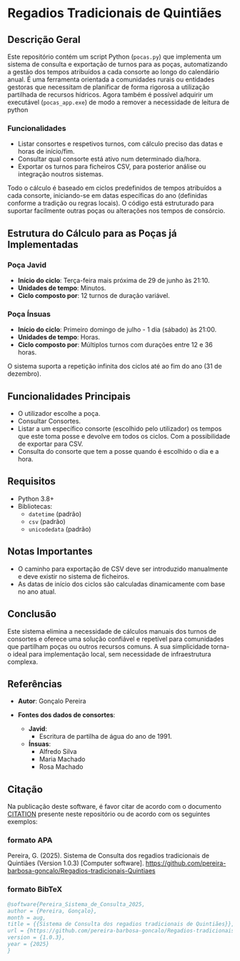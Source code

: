 # Regadios Tradicionais de Quintiães

## Descrição Geral
Este repositório contém um script Python (`pocas.py`) que implementa um sistema de consulta e exportação de turnos para as poças, automatizando a gestão dos tempos atribuídos a cada consorte ao longo do calendário anual. É uma ferramenta orientada a comunidades rurais ou entidades gestoras que necessitam de planificar de forma rigorosa a utilização partilhada de recursos hídricos. Agora também é possível adquirir um executável (`pocas_app.exe`) de modo a remover a necessidade de leitura de python

### Funcionalidades
- Listar consortes e respetivos turnos, com cálculo preciso das datas e horas de início/fim.
- Consultar qual consorte está ativo num determinado dia/hora.
- Exportar os turnos para ficheiros CSV, para posterior análise ou integração noutros sistemas.

Todo o cálculo é baseado em ciclos predefinidos de tempos atribuídos a cada consorte, iniciando-se em datas específicas do ano (definidas conforme a tradição ou regras locais). O código está estruturado para suportar facilmente outras poças ou alterações nos tempos de consórcio.

## Estrutura do Cálculo para as Poças já Implementadas

### Poça Javid
- **Início do ciclo**: Terça-feira mais próxima de 29 de junho às 21:10.
- **Unidades de tempo**: Minutos.
- **Ciclo composto por**: 12 turnos de duração variável.

### Poça Ínsuas
- **Início do ciclo**: Primeiro domingo de julho - 1 dia (sábado) às 21:00.
- **Unidades de tempo**: Horas.
- **Ciclo composto por**: Múltiplos turnos com durações entre 12 e 36 horas.

O sistema suporta a repetição infinita dos ciclos até ao fim do ano (31 de dezembro).

## Funcionalidades Principais
- O utilizador escolhe a poça.
- Consultar Consortes.
- Listar a um específico consorte (escolhido pelo utilizador) os tempos que este toma posse e devolve em todos os ciclos. Com a possibilidade de exportar para CSV.
- Consulta do consorte que tem a posse quando é escolhido o dia e a hora.

## Requisitos
- Python 3.8+
- Bibliotecas:
  - `datetime` (padrão)
  - `csv` (padrão)
  - `unicodedata` (padrão)

## Notas Importantes
- O caminho para exportação de CSV deve ser introduzido manualmente e deve existir no sistema de ficheiros.
- As datas de início dos ciclos são calculadas dinamicamente com base no ano atual.

## Conclusão
Este sistema elimina a necessidade de cálculos manuais dos turnos de consortes e oferece uma solução confiável e repetível para comunidades que partilham poças ou outros recursos comuns. A sua simplicidade torna-o ideal para implementação local, sem necessidade de infraestrutura complexa.

## Referências

- **Autor**: Gonçalo Pereira

- **Fontes dos dados de consortes**:
  - **Javid**:
    - Escritura de partilha de água do ano de 1991.
  - **Ínsuas**:
    - Alfredo Silva
    - Maria Machado
    - Rosa Machado

## Citação
Na publicação deste software, é favor citar de acordo com o documento [CITATION](citação) presente neste repositório ou de acordo com os seguintes exemplos:
### formato APA
Pereira, G. (2025). Sistema de Consulta dos regadios tradicionais de Quintiães (Version 1.0.3) [Computer software]. https://github.com/pereira-barbosa-goncalo/Regadios-tradicionais-Quintiaes
### formato BibTeX
```bibtex
@software{Pereira_Sistema_de_Consulta_2025,
author = {Pereira, Gonçalo},
month = aug,
title = {{Sistema de Consulta dos regadios tradicionais de Quintiães}},
url = {https://github.com/pereira-barbosa-goncalo/Regadios-tradicionais-Quintiaes},
version = {1.0.3},
year = {2025}
}
